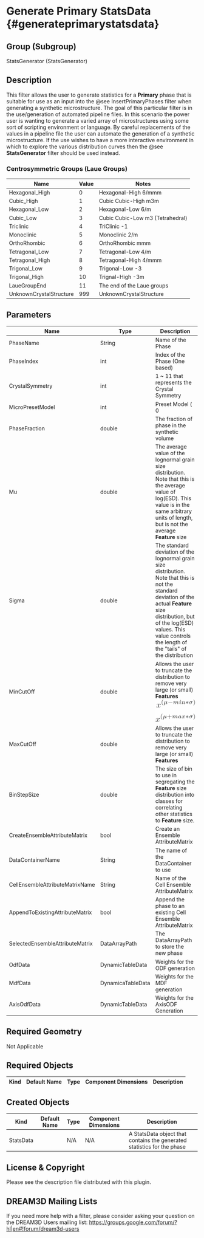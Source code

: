 Generate Primary StatsData {#generateprimarystatsdata}
=====

## Group (Subgroup) ##
StatsGenerator (StatsGenerator)

## Description ##
This filter allows the user to generate statistics for a **Primary** phase that is suitable for use as an input into the @see InsertPrimaryPhases filter when generating a synthetic microstructure. The goal of this particular filter is in the use/generation of automated pipeline files. In this scenario the power user is wanting to generate a varied array of microstructures using some sort of scripting environment or language. By careful replacements of the values in a pipeline file the user can automate the generation of a synthetic microstructure.
If the use wishes to have a more interactive environment in which to explore the various distribution curves then the @see **StatsGenerator** filter should be used instead.


### Centrosymmetric Groups (Laue Groups) ###

| Name | Value | Notes |
|------|------|------|
| Hexagonal_High | 0 |  Hexagonal-High 6/mmm |
| Cubic_High | 1 |  Cubic Cubic-High m3m |
| Hexagonal_Low | 2 |  Hexagonal-Low 6/m |
| Cubic_Low | 3 |  Cubic Cubic-Low m3 (Tetrahedral) |
| Triclinic | 4 |  TriClinic -1 |
| Monoclinic | 5 |  Monoclinic 2/m |
| OrthoRhombic | 6 |  OrthoRhombic mmm |
| Tetragonal_Low | 7 |  Tetragonal-Low 4/m |
| Tetragonal_High | 8 |  Tetragonal-High 4/mmm |
| Trigonal_Low | 9 |  Trigonal-Low -3 |
| Trigonal_High | 10 |  Trignal-High -3m |
| LaueGroupEnd | 11 |  The end of the Laue groups |
| UnknownCrystalStructure | 999 |  UnknownCrystalStructure |



## Parameters ##

| Name | Type | Description |
|------|------|-------------|
| PhaseName | String | Name of the Phase |
| PhaseIndex | int | Index of the Phase (One based) |
| CrystalSymmetry | int | 1 ~ 11 that represents the Crystal Symmetry |
| MicroPresetModel | int | Preset Model ( 0|Equiaxed, 1|Rolled, 2|Recrystallized) |
| PhaseFraction | double | The fraction of phase in the synthetic volume |
| Mu | double | The average value of the lognormal grain size distribution. Note that this is the average value of log(ESD).  This value is in the same arbitrary units of length, but is not the average **Feature** size|
| Sigma | double | The standard deviation of the lognormal grain size distribution.  Note that this is not the standard deviation of the actual **Feature** size distribution, but of the log(ESD) values.  This value controls the length of the "tails" of the distribution
| MinCutOff | double | Allows the user to truncate the distribution to remove very large (or small) **Features** ![](Images/SG_MinMax_Equation.png)|
| MaxCutOff | double | Allows the user to truncate the distribution to remove very large (or small) **Features** |
| BinStepSize | double | The size of bin to use in segregating the **Feature** size distribution into classes for correlating other statistics to **Feature** size. |
| CreateEnsembleAttributeMatrix | bool | Create an Ensemble AttributeMatrix |
| DataContainerName | String | The name of the DataContainer to use |
| CellEnsembleAttributeMatrixName | String | Name of the Cell Ensemble AttributeMatrix |
| AppendToExistingAttributeMatrix | bool | Append the phase to an existing Cell Ensemble AttributeMatrix |
| SelectedEnsembleAttributeMatrix | DataArrayPath | The DataArrayPath to store the new phase |
| OdfData | DynamicTableData | Weights for the ODF generation |
| MdfData | DynamicaTableData | Weights for the MDF generation |
| AxisOdfData | DynamicTableData | Weights for the AxisODF Generation |


## Required Geometry ##
Not Applicable

## Required Objects ##

| Kind | Default Name | Type | Component Dimensions | Description |
|------|--------------|------|----------------------|-------------|


## Created Objects ##

| Kind | Default Name | Type | Component Dimensions | Description |
|------|--------------|------|----------------------|-------------|
| StatsData |  | N/A | N/A | A StatsData object that contains the generated statistics for the phase |


## License & Copyright ##

Please see the description file distributed with this plugin.

## DREAM3D Mailing Lists ##

If you need more help with a filter, please consider asking your question on the DREAM3D Users mailing list:
https://groups.google.com/forum/?hl|en#!forum/dream3d-users